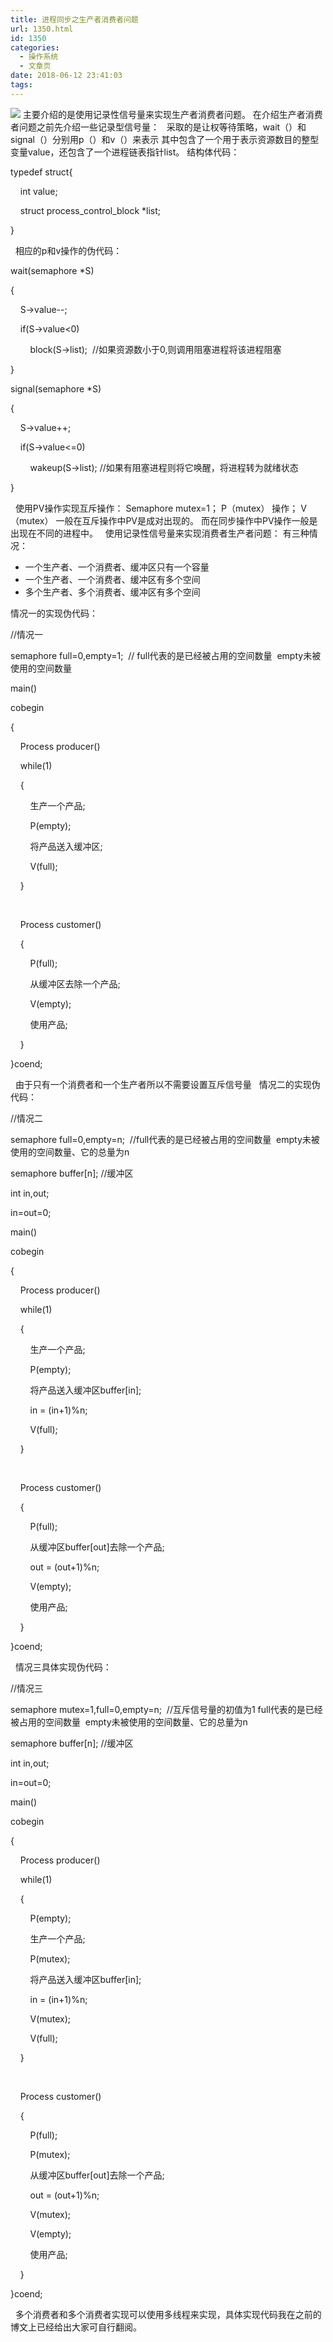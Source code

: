 ```yaml
---
title: 进程同步之生产者消费者问题
url: 1350.html
id: 1350
categories:
  - 操作系统
  - 文章页
date: 2018-06-12 23:41:03
tags:
---
```


![](http://47.100.4.8/wp-content/uploads/2018/06/QQ图片20180612233953.png) 主要介绍的是使用记录性信号量来实现生产者消费者问题。 在介绍生产者消费者问题之前先介绍一些记录型信号量：   采取的是让权等待策略，wait（）和signal（）分别用p（）和v（）来表示 其中包含了一个用于表示资源数目的整型变量value，还包含了一个进程链表指针list。 结构体代码：

typedef struct{

    int value;

    struct process\_control\_block *list;

}

  相应的p和v操作的伪代码：

wait(semaphore *S)

{

    S->value--;

    if(S->value<0)

        block(S->list);  //如果资源数小于0,则调用阻塞进程将该进程阻塞

}



signal(semaphore *S)

{

    S->value++;

    if(S->value<=0)

        wakeup(S->list); //如果有阻塞进程则将它唤醒，将进程转为就绪状态

}

  使用PV操作实现互斥操作： Semaphore mutex=1； P（mutex） 操作； V（mutex） 一般在互斥操作中PV是成对出现的。 而在同步操作中PV操作一般是出现在不同的进程中。   使用记录性信号量来实现消费者生产者问题： 有三种情况：

*   一个生产者、一个消费者、缓冲区只有一个容量
*   一个生产者、一个消费者、缓冲区有多个空间
*   多个生产者、多个消费者、缓冲区有多个空间

情况一的实现伪代码：

//情况一

semaphore full=0,empty=1;  // full代表的是已经被占用的空间数量  empty未被使用的空间数量

main()

cobegin

{

    Process producer()

    while(1)

    {

        生产一个产品;

        P(empty);

        将产品送入缓冲区;

        V(full);

    }

   

    Process customer()

    {

        P(full);

        从缓冲区去除一个产品;

        V(empty);

        使用产品;

    }

}coend;

  由于只有一个消费者和一个生产者所以不需要设置互斥信号量   情况二的实现伪代码：

//情况二

semaphore full=0,empty=n;  //full代表的是已经被占用的空间数量  empty未被使用的空间数量、它的总量为n

semaphore buffer\[n\]; //缓冲区

int in,out;

in=out=0;



main()

cobegin

{

    Process producer()

    while(1)

    {

        生产一个产品;

        P(empty);

        将产品送入缓冲区buffer\[in\];

        in = (in+1)%n;

        V(full);

    }

   

    Process customer()

    {

        P(full);

        从缓冲区buffer\[out\]去除一个产品;

        out = (out+1)%n;

        V(empty);

        使用产品;

    }

}coend;

  情况三具体实现伪代码：

//情况三

semaphore mutex=1,full=0,empty=n;  //互斥信号量的初值为1 full代表的是已经被占用的空间数量  empty未被使用的空间数量、它的总量为n

semaphore buffer\[n\]; //缓冲区

int in,out;

in=out=0;



main()

cobegin

{

    Process producer()

    while(1)

    {

        P(empty);

        生产一个产品;

        P(mutex);

        将产品送入缓冲区buffer\[in\];

        in = (in+1)%n;

        V(mutex);

        V(full);

    }

   

    Process customer()

    {

        P(full);

        P(mutex);

        从缓冲区buffer\[out\]去除一个产品;

        out = (out+1)%n;

        V(mutex);

        V(empty);

        使用产品;

    }

}coend;

  多个消费者和多个消费者实现可以使用多线程来实现，具体实现代码我在之前的博文上已经给出大家可自行翻阅。